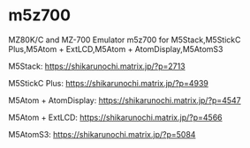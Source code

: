 # m5z700
MZ80K/C and MZ-700 Emulator m5z700 for M5Stack,M5StickC Plus,M5Atom + ExtLCD,M5Atom + AtomDisplay,M5AtomS3


M5Stack:
https://shikarunochi.matrix.jp/?p=2713

M5StickC Plus:
https://shikarunochi.matrix.jp/?p=4939

M5Atom + AtomDisplay:
https://shikarunochi.matrix.jp/?p=4547

M5Atom + ExtLCD:
https://shikarunochi.matrix.jp/?p=4566

M5AtomS3:
https://shikarunochi.matrix.jp/?p=5084
